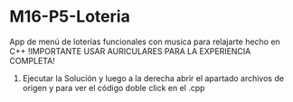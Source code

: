 # M16-P5-Loteria
App de menú de loterías funcionales con musica para relajarte hecho en C++
!IMPORTANTE USAR AURICULARES PARA LA EXPERIENCIA COMPLETA!
1. Ejecutar la Solución y luego a la derecha abrir el apartado archivos de origen y para ver el código doble click en el .cpp
